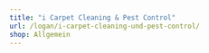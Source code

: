 ```yaml
---
title: "i Carpet Cleaning & Pest Control"
url: /logan/i-carpet-cleaning-und-pest-control/
shop: Allgemein
---
```

